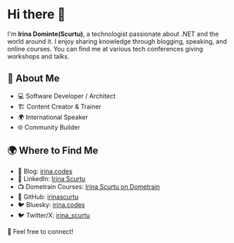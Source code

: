 # Hi there 👋

I'm **Irina Dominte(Scurtu)**, a technologist passionate about .NET and the world around it. I enjoy sharing knowledge through blogging, speaking, and online courses.
You can find me at various tech conferences giving workshops and talks.

## 🚀 About Me
- 💻 Software Developer / Architect
- 🏗️ Content Creator & Trainer
- 🌍 International Speaker
- 🌐 Community Builder

## 🌍 Where to Find Me
- 📝 Blog: [irina.codes](https://irina.codes/)
- 👥 LinkedIn: [Irina Scurtu](https://www.linkedin.com/in/irinascurtu/)
- 📺 Dometrain Courses: [Irina Scurtu on Dometrain](https://dometrain.com/author/irina-scurtu/)
- 💾 GitHub: [irinascurtu](https://github.com/irinascurtu)
- 🐦 Bluesky: [irina.codes](https://bsky.app/profile/irina.codes)
- 🐦 Twitter/X: [irina_scurtu](https://x.com/irina_scurtu)

📩 Feel free to connect!
